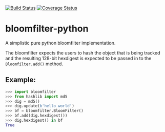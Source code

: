 [![Build Status](https://travis-ci.org/sureshsundriyal/bloomfilter-python.svg?branch=master)](https://travis-ci.org/sureshsundriyal/bloomfilter-python)
[![Coverage Status](https://coveralls.io/repos/github/sureshsundriyal/bloomfilter-python/badge.svg?branch=master)](https://coveralls.io/github/sureshsundriyal/bloomfilter-python?branch=master)

bloomfilter-python
==================

A simplistic pure python bloomfilter implementation.

The bloomfilter expects the users to hash the object that is being tracked and
the resulting 128-bit hexdigest is expected to be passed in to the
`Bloomfilter.add()` method.

Example:
--------

```py
>>> import bloomfilter
>>> from hashlib import md5
>>> dig = md5()
>>> dig.update(b'hello world')
>>> bf = bloomfilter.BloomFilter()
>>> bf.add(dig.hexdigest())
>>> dig.hexdigest() in bf
True

```
